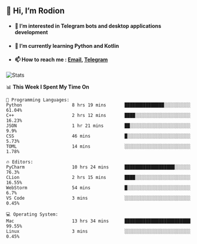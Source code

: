 ## 👋 Hi, I’m Rodion
- #### 👀 I’m interested in Telegram bots and desktop applications development
- #### 🌱 I’m currently learning Python and Kotlin
- #### 📫 How to reach me : [Email](mailto:me@lavn.ml), [Telegram](https://t.me/fast_geek)

![Stats](https://github-readme-stats.vercel.app/api?username=rodion-gudz&show_icons=true&theme=github_dark&hide_border=true&hide=issues&count_private=true&layout=compact)


<!--START_SECTION:waka-->
📊 **This Week I Spent My Time On** 

```text
💬 Programming Languages: 
Python                   8 hrs 19 mins       ███████████████░░░░░░░░░░   61.04% 
C++                      2 hrs 12 mins       ████░░░░░░░░░░░░░░░░░░░░░   16.23% 
JSON                     1 hr 21 mins        ██░░░░░░░░░░░░░░░░░░░░░░░   9.9% 
CSS                      46 mins             █░░░░░░░░░░░░░░░░░░░░░░░░   5.73% 
TOML                     14 mins             ░░░░░░░░░░░░░░░░░░░░░░░░░   1.78%

🔥 Editors: 
PyCharm                  10 hrs 24 mins      ███████████████████░░░░░░   76.3% 
CLion                    2 hrs 15 mins       ████░░░░░░░░░░░░░░░░░░░░░   16.55% 
WebStorm                 54 mins             █░░░░░░░░░░░░░░░░░░░░░░░░   6.7% 
VS Code                  3 mins              ░░░░░░░░░░░░░░░░░░░░░░░░░   0.45%

💻 Operating System: 
Mac                      13 hrs 34 mins      █████████████████████████   99.55% 
Linux                    3 mins              ░░░░░░░░░░░░░░░░░░░░░░░░░   0.45%

```


<!--END_SECTION:waka-->
